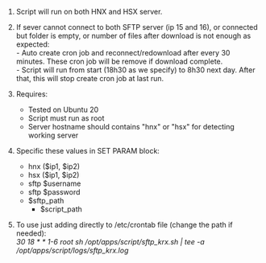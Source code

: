1. Script will run on both HNX and HSX server.
2. If sever cannot connect to both SFTP server (ip 15 and 16), or connected but folder is empty, or number of files after download is not enough as expected:  
        - Auto create cron job and reconnect/redownload after every 30 minutes. These cron job will be remove if download complete.  
        - Script will run from start (18h30 as we specify) to 8h30 next day. After that, this will stop create cron job at last run.
3. Requires:    
	- Tested on Ubuntu 20    
	- Script must run as root    
	- Server hostname should contains "hnx" or "hsx" for detecting working server  
    
4. Specific these values in SET PARAM block:    
	- hnx ($ip1, $ip2)    
	- hsx ($ip1, $ip2)    
	- sftp $username    
	- sftp $password    
	- $sftp_path  
        - $script_path 
    
5. To use just adding directly to /etc/crontab file (change the path if needed):    
 _30 18 * * 1-6 root sh /opt/apps/script/sftp_krx.sh | tee -a /opt/apps/script/logs/sftp_krx.log_

  
